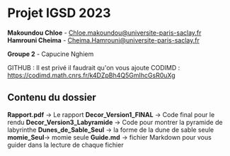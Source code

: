 # Projet IGSD 2023

**Makoundou Chloe** - Chloe.makoundou@universite-paris-saclay.fr
**Hamrouni Cheima** - Cheima.Hamrouni@universite-paris-saclay.fr

**Groupe 2** - Capucine Nghiem

GITHUB : Il est privé il faudrait qu'on vous ajoute
CODIMD : https://codimd.math.cnrs.fr/k4DZpBh4Q5GmIhcGsR0uXg


## Contenu du dossier

**Rapport.pdf** -> Le rapport
**Decor_Version1_FINAL** -> Code final pour le rendu
**Decor_Version3_Labyramide** -> Code pour montrer la pyramide de labyrinthe
**Dunes_de_Sable_Seul** -> la forme de la dune de sable seule
**momie_Seul**-> momie seule
**Guide.md** ->  fichier Markdown pour vous guider dans la lecture de chaque fichier